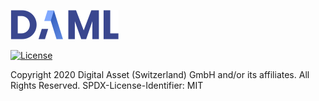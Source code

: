 [![DAML logo](daml-logo.png)](https://www.daml.com)

[![License](https://img.shields.io/badge/License-MIT-blue.svg)](https://github.com/DACH-NY/daml-cheat-sheat/blob/master/LICENSE)

Copyright 2020 Digital Asset (Switzerland) GmbH and/or its affiliates. All Rights Reserved.
SPDX-License-Identifier: MIT
